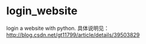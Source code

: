 login_website
=============

login a website with python. 
具体说明见：http://blog.csdn.net/gt11799/article/details/39503829
